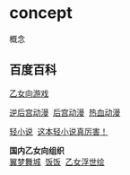 # concept
概念
## 百度百科
[乙女向游戏](https://baike.baidu.com/item/%E4%B9%99%E5%A5%B3%E5%90%91%E6%B8%B8%E6%88%8F/4964804?fr=aladdin)&nbsp;<br>

[逆后宫动漫](https://baike.baidu.com/item/%E9%80%86%E5%90%8E%E5%AE%AB%E5%8A%A8%E6%BC%AB/8786091)&nbsp;
[后宫动漫](https://baike.baidu.com/item/%E5%90%8E%E5%AE%AB%E5%8A%A8%E6%BC%AB)&nbsp;
[热血动漫](https://baike.baidu.com/item/%E7%83%AD%E8%A1%80%E5%8A%A8%E6%BC%AB)&nbsp;<br>

[轻小说](https://baike.baidu.com/item/%E8%BD%BB%E5%B0%8F%E8%AF%B4/69636?fr=aladdin)&nbsp;
[这本轻小说真厉害！](https://baike.baidu.com/item/%E8%BF%99%E6%9C%AC%E8%BD%BB%E5%B0%8F%E8%AF%B4%E7%9C%9F%E5%8E%89%E5%AE%B3%EF%BC%81/851761)<br>

**国内乙女向组织**<br>
[翼梦舞城](http://www.otomedream.com/)&nbsp;
[饭饭](http://www.yxfanfan.com/)&nbsp;
[乙女浮世绘](https://www.otomeukiyoe.com/)
